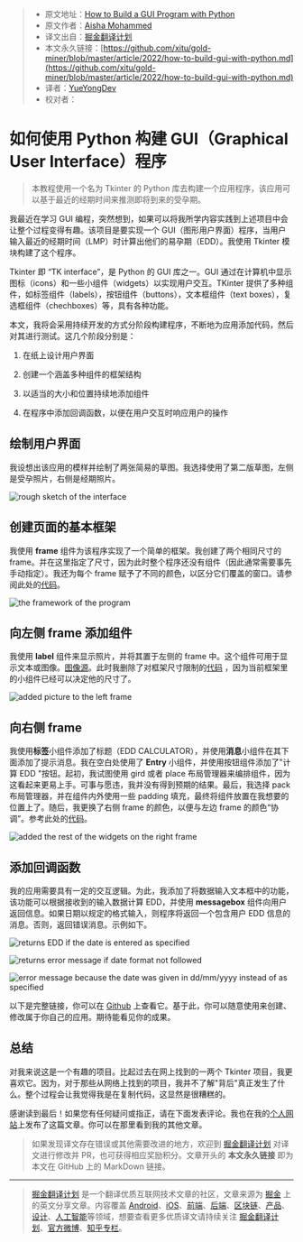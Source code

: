 > - 原文地址：[How to Build a GUI Program with Python](https://python.plainenglish.io/how-to-build-gui-with-python-1e953f5c697c)
> - 原文作者：[Aisha Mohammed](https://medium.com/@aisharm13)
> - 译文出自：[掘金翻译计划](https://github.com/xitu/gold-miner)
> - 本文永久链接：[https://github.com/xitu/gold-miner/blob/master/article/2022/how-to-build-gui-with-python.md](https://github.com/xitu/gold-miner/blob/master/article/2022/how-to-build-gui-with-python.md)
> - 译者：[YueYongDev](https://github.com/YueYongDev)
> - 校对者：

# 如何使用 Python 构建 GUI（Graphical User Interface）程序

> 本教程使用一个名为 Tkinter 的 Python 库去构建一个应用程序，该应用可以基于最近的经期时间来推测即将到来的受孕期。

我最近在学习 GUI 编程，突然想到，如果可以将我所学内容实践到上述项目中会让整个过程变得有趣。该项目是要实现一个 GUI（图形用户界面）程序，当用户输入最近的经期时间（LMP）时计算出他们的易孕期（EDD）。我使用 Tkinter 模块构建了这个程序。

Tkinter 即 “TK interface”，是 Python 的 GUI 库之一。GUI 通过在计算机中显示图标（icons）和一些小组件（widgets）以实现用户交互。TKinter 提供了多种组件，如标签组件（labels），按钮组件（buttons），文本框组件（text boxes），复选框组件（chechboxes）等，具有各种功能。

本文，我将会采用持续开发的方式分阶段构建程序，不断地为应用添加代码，然后对其进行测试。这几个阶段分别是：

1. 在纸上设计用户界面

2. 创建一个涵盖多种组件的框架结构

3. 以适当的大小和位置持续地添加组件

4. 在程序中添加回调函数，以便在用户交互时响应用户的操作

## 绘制用户界面

我设想出该应用的模样并绘制了两张简易的草图。我选择使用了第二版草图，左侧是受孕照片，右侧是经期照片。

![rough sketch of the interface](https://cdn-images-1.medium.com/max/2468/1*lOooDLDNsnYP1H3JX3JTsw.jpeg)

## 创建页面的基本框架

我使用 **frame** 组件为该程序实现了一个简单的框架。我创建了两个相同尺寸的 frame。并在这里指定了尺寸，因为此时整个程序还没有组件（因此通常需要事先手动指定）。我还为每个 frame 赋予了不同的颜色，以区分它们覆盖的窗口。请参阅此处的[代码](https://github.com/aisha-rm/EDD-calculator/blob/main/framework.py)。

![the framework of the program](https://cdn-images-1.medium.com/max/2000/0*knnaguS-rCkJsiMF.png)

## 向左侧 frame 添加组件

我使用 **label** 组件来显示照片，并将其置于左侧的 frame 中。这个组件可用于显示文本或图像。[图像源](https://www.google.com/url?sa=i&url=https%3A%2F%2Fwww.istockphoto.com%2Fillustrations%2Fpregnant&psig=AOvVaw3Ed_YWfg460hZNsUeAns-V&ust=1636306992268000&source=images&cd=vfe&ved=0CAsQjRxqFwoTCKiZxMGrhPQCFQAAAAAdAAAAABAE)。此时我删除了对框架尺寸限制的[代码](https://github.com/aisha-rm/EDD-calculator/blob/main/left_widget.py) ，因为当前框架里的小组件已经可以决定他的尺寸了。

![added picture to the left frame](https://cdn-images-1.medium.com/max/2000/0*2qcwLDKPLlQOuOdA.png)

## 向右侧 frame

我使用**标签**小组件添加了标题（EDD CALCULATOR），并使用**消息**小组件在其下面添加了提示消息。我在空白处使用了 **Entry** 小组件，并使用按钮组件添加了"计算 EDD "按钮。起初，我试图使用 gird 或者 place 布局管理器来编排组件，因为这看起来更易上手。可事与愿违，我并没有得到预期的结果。最后，我选择 pack 布局管理器，并在组件内外使用一些 padding 填充，最终将组件放置在我想要的位置上了。随后，我更换了右侧 frame 的颜色，以便与左边 frame 的颜色“协调”。参考此处的[代码](https://github.com/aisha-rm/EDD-calculator/blob/main/all_widgets.py)。

![added the rest of the widgets on the right frame](https://cdn-images-1.medium.com/max/2000/0*OLFhsBZpA5GysL1Z.png)

## 添加回调函数

我的应用需要具有一定的交互逻辑。为此，我添加了将数据输入文本框中的功能，该功能可以根据接收到的输入数据计算 EDD，并使用 **messagebox** 组件向用户返回信息。如果日期以规定的格式输入，则程序将返回一个包含用户 EDD 信息的消息。否则，返回错误消息。示例如下。

![returns EDD if the date is entered as specified](https://cdn-images-1.medium.com/max/2000/0*mOF-rxOL5rwuRzcX.png)

![returns error message if date format not followed](https://cdn-images-1.medium.com/max/2000/0*Bp6hEjj_VS7oth2-.png)

![error message because the date was given in dd/mm/yyyy instead of as specified](https://cdn-images-1.medium.com/max/2000/0*EbLXl1k-EN8z8TNk.png)

以下是完整链接，你可以在 [Github](https://github.com/aisha-rm/EDD-calculator/blob/main/app.py) 上查看它。基于此，你可以随意使用来创建、修改属于你自己的应用。期待能看见你的成果。

## 总结

对我来说这是一个有趣的项目。比起过去在网上找到的一两个 Tkinter 项目，我更喜欢它。因为，对于那些从网络上找到的项目，我并不了解"背后"真正发生了什么。整个过程会让我觉得我是在复制代码，这显然是很糟糕的。

感谢读到最后！如果您有任何疑问或指正，请在下面发表评论。我也在我的[个人网站](https://themedtechie.com/tech/)上发布了这篇文章。你可以在那里看到我的其他文章。

> 如果发现译文存在错误或其他需要改进的地方，欢迎到 [掘金翻译计划](https://github.com/xitu/gold-miner) 对译文进行修改并 PR，也可获得相应奖励积分。文章开头的 **本文永久链接** 即为本文在 GitHub 上的 MarkDown 链接。

---

> [掘金翻译计划](https://github.com/xitu/gold-miner) 是一个翻译优质互联网技术文章的社区，文章来源为 [掘金](https://juejin.im) 上的英文分享文章。内容覆盖 [Android](https://github.com/xitu/gold-miner#android)、[iOS](https://github.com/xitu/gold-miner#ios)、[前端](https://github.com/xitu/gold-miner#前端)、[后端](https://github.com/xitu/gold-miner#后端)、[区块链](https://github.com/xitu/gold-miner#区块链)、[产品](https://github.com/xitu/gold-miner#产品)、[设计](https://github.com/xitu/gold-miner#设计)、[人工智能](https://github.com/xitu/gold-miner#人工智能)等领域，想要查看更多优质译文请持续关注 [掘金翻译计划](https://github.com/xitu/gold-miner)、[官方微博](http://weibo.com/juejinfanyi)、[知乎专栏](https://zhuanlan.zhihu.com/juejinfanyi)。
